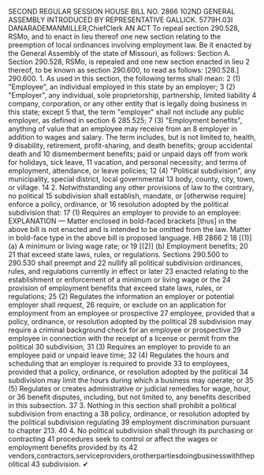 SECOND REGULAR SESSION
HOUSE BILL NO. 2866
102ND GENERAL ASSEMBLY
INTRODUCED BY REPRESENTATIVE GALLICK.
5779H.03I DANARADEMANMILLER,ChiefClerk
AN ACT
To repeal section 290.528, RSMo, and to enact in lieu thereof one new section relating to the
preemption of local ordinances involving employment law.
Be it enacted by the General Assembly of the state of Missouri, as follows:
Section A. Section 290.528, RSMo, is repealed and one new section enacted in lieu
2 thereof, to be known as section 290.600, to read as follows:
[290.528.] 290.600. 1. As used in this section, the following terms shall mean:
2 (1) "Employee", an individual employed in this state by an employer;
3 (2) "Employer", any individual, sole proprietorship, partnership, limited liability
4 company, corporation, or any other entity that is legally doing business in this state; except
5 that, the term "employer" shall not include any public employer, as defined in section
6 285.525;
7 (3) "Employment benefits", anything of value that an employee may receive from an
8 employer in addition to wages and salary. The term includes, but is not limited to, health,
9 disability, retirement, profit-sharing, and death benefits; group accidental death and
10 dismemberment benefits; paid or unpaid days off from work for holidays, sick leave,
11 vacation, and personal necessity; and terms of employment, attendance, or leave policies;
12 (4) "Political subdivision", any municipality, special district, local governmental
13 body, county, city, town, or village.
14 2. Notwithstanding any other provisions of law to the contrary, no political
15 subdivision shall establish, mandate, or [otherwise require] enforce a policy, ordinance, or
16 resolution adopted by the political subdivision that:
17 (1) Requires an employer to provide to an employee:
EXPLANATION — Matter enclosed in bold-faced brackets [thus] in the above bill is not enacted and is
intended to be omitted from the law. Matter in bold-face type in the above bill is proposed language.
HB 2866 2
18 [(1)] (a) A minimum or living wage rate; or
19 [(2)] (b) Employment benefits;
20
21 that exceed state laws, rules, or regulations. Sections 290.500 to 290.530 shall preempt and
22 nullify all political subdivision ordinances, rules, and regulations currently in effect or later
23 enacted relating to the establishment or enforcement of a minimum or living wage or the
24 provision of employment benefits that exceed state laws, rules, or regulations;
25 (2) Regulates the information an employer or potential employer shall request,
26 require, or exclude on an application for employment from an employee or prospective
27 employee, provided that a policy, ordinance, or resolution adopted by the political
28 subdivision may require a criminal background check for an employee or prospective
29 employee in connection with the receipt of a license or permit from the political
30 subdivision;
31 (3) Requires an employer to provide to an employee paid or unpaid leave time;
32 (4) Regulates the hours and scheduling that an employer is required to provide
33 to employees, provided that a policy, ordinance, or resolution adopted by the political
34 subdivision may limit the hours during which a business may operate; or
35 (5) Regulates or creates administrative or judicial remedies for wage, hour, or
36 benefit disputes, including, but not limited to, any benefits described in this subsection.
37 3. Nothing in this section shall prohibit a political subdivision from enacting a
38 policy, ordinance, or resolution adopted by the political subdivision regulating
39 employment discrimination pursuant to chapter 213.
40 4. No political subdivision shall through its purchasing or contracting
41 procedures seek to control or affect the wages or employment benefits provided by its
42 vendors,contractors,serviceproviders,orotherpartiesdoingbusinesswiththepolitical
43 subdivision.
✔